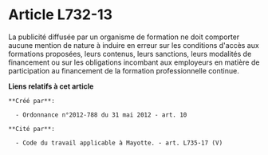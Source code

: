 # Article L732-13

La publicité diffusée par un organisme de formation ne doit comporter aucune mention de nature à induire en erreur sur les
conditions d'accès aux formations proposées, leurs contenus, leurs sanctions, leurs modalités de financement ou sur les
obligations incombant aux employeurs en matière de participation au financement de la formation professionnelle continue.

**Liens relatifs à cet article**

	**Créé par**:

	  - Ordonnance n°2012-788 du 31 mai 2012 - art. 10

	**Cité par**:

	  - Code du travail applicable à Mayotte. - art. L735-17 (V)
